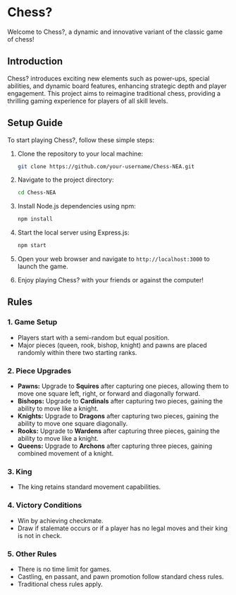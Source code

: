 # Chess?

Welcome to Chess?, a dynamic and innovative variant of the classic game of chess!

## Introduction

Chess? introduces exciting new elements such as power-ups, special abilities, and dynamic board features, enhancing strategic depth and player engagement. This project aims to reimagine traditional chess, providing a thrilling gaming experience for players of all skill levels.

## Setup Guide

To start playing Chess?, follow these simple steps:

1. Clone the repository to your local machine:

    ```bash
    git clone https://github.com/your-username/Chess-NEA.git
    ```

2. Navigate to the project directory:

    ```bash
    cd Chess-NEA
    ```

3. Install Node.js dependencies using npm:

    ```bash
    npm install
    ```

4. Start the local server using Express.js:

    ```bash
    npm start
    ```

5. Open your web browser and navigate to `http://localhost:3000` to launch the game.

6. Enjoy playing Chess? with your friends or against the computer!

## Rules

### 1. Game Setup

-   Players start with a semi-random but equal position.
-   Major pieces (queen, rook, bishop, knight) and pawns are placed randomly within there two starting ranks.

### 2. Piece Upgrades

-   **Pawns:** Upgrade to **Squires** after capturing one pieces, allowing them to move one square left, right, or forward and diagonally forward.
-   **Bishops:** Upgrade to **Cardinals** after capturing two pieces, gaining the ability to move like a knight.
-   **Knights:** Upgrade to **Dragons** after capturing two pieces, gaining the ability to move one square diagonally.
-   **Rooks:** Upgrade to **Wardens** after capturing three pieces, gaining the ability to move like a knight.
-   **Queens:** Upgrade to **Archons** after capturing three pieces, gaining combined movement of a knight.

### 3. King

-   The king retains standard movement capabilities.

### 4. Victory Conditions

-   Win by achieving checkmate.
-   Draw if stalemate occurs or if a player has no legal moves and their king is not in check.

### 5. Other Rules

-   There is no time limit for games.
-   Castling, en passant, and pawn promotion follow standard chess rules.
-   Traditional chess rules apply.
